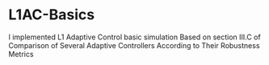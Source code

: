 # L1AC-Basics
I implemented L1 Adaptive Control basic simulation
Based on section III.C of Comparison of Several Adaptive Controllers According to Their Robustness Metrics 
